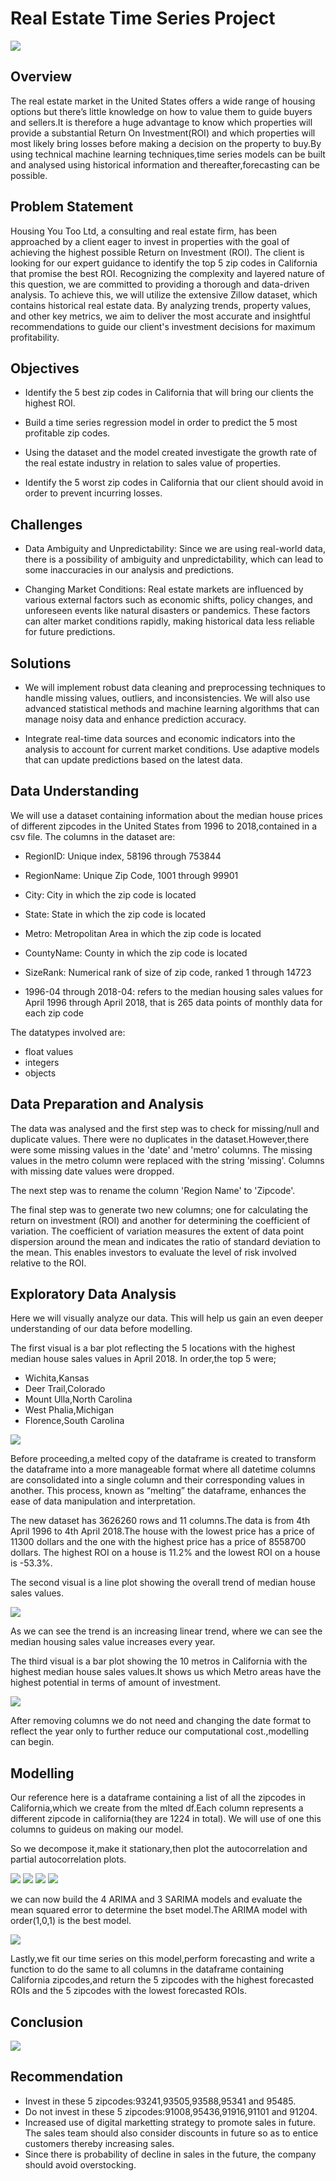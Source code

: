 # Real Estate Time Series Project

<img src='https://github.com/FrankOyugi/Phase-4-Project/blob/main/Images/Oahu.jpg?raw=true'>

## Overview
The real estate market in the United States offers a wide range of housing options but there’s little knowledge on how to value them to guide buyers and sellers.It is therefore a huge advantage to know which properties will provide a substantial Return On Investment(ROI) and which properties will most likely bring losses before making a decision on the property to buy.By using technical machine learning techniques,time series models can be built and analysed using historical information and thereafter,forecasting can be possible.

## Problem Statement
Housing You Too Ltd, a consulting and real estate firm, has been approached by a client eager to invest in properties with the goal of achieving the highest possible Return on Investment (ROI). The client is looking for our expert guidance to identify the top 5 zip codes in California that promise the best ROI. Recognizing the complexity and layered nature of this question, we are committed to providing a thorough and data-driven analysis. To achieve this, we will utilize the extensive Zillow dataset, which contains historical real estate data. By analyzing trends, property values, and other key metrics, we aim to deliver the most accurate and insightful recommendations to guide our client's investment decisions for maximum profitability.

## Objectives
- Identify the 5 best zip codes in California that will bring our clients the highest ROI.

- Build a time series regression model in order to predict the 5 most profitable zip codes.

- Using the dataset and the model created investigate the growth rate of the real estate industry in relation to sales value of properties.

- Identify the 5 worst zip codes in California that our client should avoid in order to prevent incurring losses.

## Challenges
- Data Ambiguity and Unpredictability: Since we are using real-world data, there is a possibility of ambiguity and unpredictability, which can lead to some inaccuracies in our analysis and predictions.

- Changing Market Conditions: Real estate markets are influenced by various external factors such as economic shifts, policy changes, and unforeseen events like natural disasters or pandemics. These factors can alter market conditions rapidly, making historical data less reliable for future predictions.

## Solutions
- We will implement robust data cleaning and preprocessing techniques to handle missing values, outliers, and inconsistencies. We will also use advanced statistical methods and machine learning algorithms that can manage noisy data and enhance prediction accuracy.

- Integrate real-time data sources and economic indicators into the analysis to account for current market conditions. Use adaptive models that can update predictions based on the latest data.

## Data Understanding
We will use a dataset containing information about the median house prices of different zipcodes in the United States from 1996 to 2018,contained in a csv file.
The columns in the dataset are:
- RegionID: Unique index, 58196 through 753844

- RegionName: Unique Zip Code, 1001 through 99901

- City: City in which the zip code is located

- State: State in which the zip code is located

- Metro: Metropolitan Area in which the zip code is located

- CountyName: County in which the zip code is located

- SizeRank: Numerical rank of size of zip code, ranked 1 through 14723

- 1996-04 through 2018-04: refers to the median housing sales values for April 1996 through April 2018, that is 265 data points of monthly data for each zip code


The datatypes involved are:
- float values
- integers
- objects

## Data Preparation and Analysis
The data was analysed and the first step was to check for missing/null and duplicate values.
There were no duplicates in the dataset.However,there were some missing values in the 'date' and 'metro' columns.
The missing values in the metro column were replaced with the string 'missing'.
Columns with missing date values were dropped.

The next step was to rename the column 'Region Name' to 'Zipcode'.

The final step was to generate two new columns; one for calculating the return on investment (ROI) and another for determining the coefficient of variation. The coefficient of variation measures the extent of data point dispersion around the mean and indicates the ratio of standard deviation to the mean. This enables investors to evaluate the level of risk involved relative to the ROI.

## Exploratory Data Analysis
Here we will visually analyze our data. This will help us gain an even deeper understanding of our data before modelling.

The first visual  is a bar plot reflecting the 5 locations with the highest median house sales values in April 2018.
In order,the top 5 were;
- Wichita,Kansas
- Deer Trail,Colorado
- Mount Ulla,North Carolina
- West Phalia,Michigan
- Florence,South Carolina

<img src='https://github.com/FrankOyugi/Phase-4-Project/blob/modelling-edits/Images/projvis%201.PNG?raw=true'>


Before proceeding,a melted copy of the dataframe is created to transform the dataframe into a more manageable format where all datetime columns are consolidated into a single column and their corresponding values in another. This process, known as “melting” the dataframe, enhances the ease of data manipulation and interpretation.

The new dataset has 3626260 rows and 11 columns.The data is from 4th April 1996 to 4th April 2018.The house with the lowest price has a price of 11300 dollars and the one with the highest price has a price of 8558700 dollars. The highest ROI on a house is 11.2% and the lowest ROI on a house is -53.3%.

The second visual is a line plot showing the overall trend of median house sales values.


<img src='https://github.com/FrankOyugi/Phase-4-Project/blob/modelling-edits/Images/projvis%202.PNG?raw=true'>

As we can see the trend is an increasing linear trend, where we can see the median housing sales value increases every year.

The third visual is a bar plot showing the 10 metros in California with the highest median house sales values.It shows us which Metro areas have the highest potential in terms of amount of investment.

<img src='https://github.com/FrankOyugi/Phase-4-Project/blob/modelling-edits/Images/projvis%203.PNG?raw=true'>

After removing columns we do not need and  changing the date format to reflect the year only to further reduce our computational cost.,modelling can begin.

## Modelling
Our reference here is a dataframe containing a list of all the zipcodes in California,which we create from the mlted df.Each column represents a different zipcode in california(they are 1224 in total).
We will use of one this columns to guideus on making our model.

So we decompose it,make it stationary,then plot the autocorrelation and partial autocorrelation plots.

<img src='https://github.com/FrankOyugi/Phase-4-Project/blob/modelling-edits/Images/projvis%204.PNG?raw=true'>

<img src='https://github.com/FrankOyugi/Phase-4-Project/blob/modelling-edits/Images/projvis%205.PNG?raw=true'>

<img src='https://github.com/FrankOyugi/Phase-4-Project/blob/modelling-edits/Images/projvis%206.PNG?raw=true'>

<img src='https://github.com/FrankOyugi/Phase-4-Project/blob/modelling-edits/Images/projvis%207.PNG?raw=true'>

we can now build the 4 ARIMA and  3 SARIMA models and evaluate the mean squared error to determine the bset model.The ARIMA model with order(1,0,1) is the best model.

<img src='https://github.com/FrankOyugi/Phase-4-Project/blob/modelling-edits/Images/projvis%208.PNG?raw=true'>

Lastly,we fit our time series  on this model,perform forecasting and write a function to do the same to all columns in the dataframe containing California zipcodes,and return the 5 zipcodes with the highest forecasted ROIs and the 5 zipcodes with the lowest forecasted ROIs.

## Conclusion

<img src='https://github.com/FrankOyugi/Phase-4-Project/blob/modelling-edits/Images/projvis%209.PNG?raw=true'>

## Recommendation
- Invest in these 5 zipcodes:93241,93505,93588,95341 and 95485.
- Do not invest in these 5 zipcodes:91008,95436,91916,91101 and 91204.
- Increased use of digital marketting strategy to promote sales in future. The sales team should also consider discounts in future so as to entice customers thereby increasing sales.
- Since there is probability of decline in sales in the future, the company should avoid overstocking.









